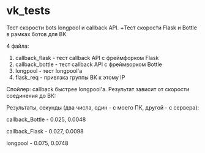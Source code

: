 # vk_tests
Тест скорости bots longpool и callback API. +Тест скорости Flask и Bottle в рамках ботов для ВК

4 файла:
1. callback_flask - тест callback API с фреймфорком Flask
2. callback_bottle - тест callback API с фреймворком Bottle
3. longpool - тест longpool'а
4. flask_req - привязка группы ВК к этому IP

Спойлер: callback быстрее longpool'а. Результат зависит от скорости соединения до ВК:

Результаты, секунды (два числа, один - с моего ПК, другой - с сервера):

callback_Bottle - 0.025, 0.0048

callback_Flask - 0.027, 0.0098

longpool - 0.075, 0.0748
